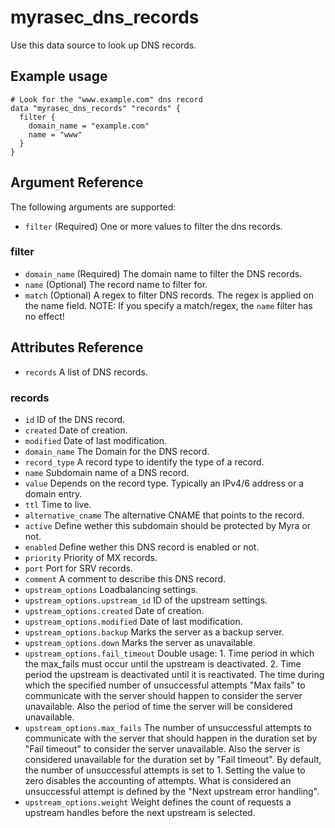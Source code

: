 # myrasec_dns_records

Use this data source to look up DNS records.

## Example usage

```hcl
# Look for the "www.example.com" dns record
data "myrasec_dns_records" "records" {
  filter {
    domain_name = "example.com"
    name = "www"
  }
}
```

## Argument Reference

The following arguments are supported:

* `filter` (Required) One or more values to filter the dns records.

### filter
* `domain_name` (Required) The domain name to filter the DNS records.
* `name` (Optional) The record name to filter for.
* `match` (Optional) A regex to filter DNS records. The regex is applied on the name field. NOTE: If you specify a match/regex, the `name` filter has no effect!

## Attributes Reference
* `records` A list of DNS records.

### records
* `id` ID of the DNS record.
* `created` Date of creation.
* `modified` Date of last modification.
* `domain_name` The Domain for the DNS record.
* `record_type` A record type to identify the type of a record.
* `name` Subdomain name of a DNS record.
* `value` Depends on the record type. Typically an IPv4/6 address or a domain entry.
* `ttl` Time to live.
* `alternative_cname` The alternative CNAME that points to the record.
* `active` Define wether this subdomain should be protected by Myra or not.
* `enabled` Define wether this DNS record is enabled or not.
* `priority` Priority of MX records.
* `port` Port for SRV records.
* `comment` A comment to describe this DNS record.
* `upstream_options` Loadbalancing settings.
* `upstream_options.upstream_id` ID of the upstream settings.
* `upstream_options.created` Date of creation.
* `upstream_options.modified` Date of last modification.
* `upstream_options.backup` Marks the server as a backup server.
* `upstream_options.down` Marks the server as unavailable.
* `upstream_options.fail_timeout` Double usage: 1. Time period in which the max_fails must occur until the upstream is deactivated. 2. Time period the upstream is deactivated until it is reactivated. The time during which the specified number of unsuccessful attempts "Max fails" to communicate with the server should happen to consider the server unavailable. Also the period of time the server will be considered unavailable. 
* `upstream_options.max_fails` The number of unsuccessful attempts to communicate with the server that should happen in the duration set by "Fail timeout" to consider the server unavailable. Also the server is considered unavailable for the duration set by "Fail timeout". By default, the number of unsuccessful attempts is set to 1. Setting the value to zero disables the accounting of attempts. What is considered an unsuccessful attempt is defined by the "Next upstream error handling".
* `upstream_options.weight` Weight defines the count of requests a upstream handles before the next upstream is selected.
